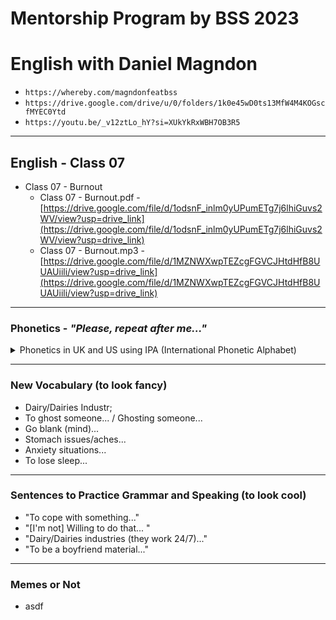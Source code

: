 # Mentorship Program by BSS 2023
# English with Daniel Magndon

- ``` https://whereby.com/magndonfeatbss ``` 
- ``` https://drive.google.com/drive/u/0/folders/1k0e45wD0ts13MfW4M4KOGscfMYEC0Ytd ```
- ``` https://youtu.be/_v12ztLo_hY?si=XUkYkRxWBH7OB3R5 ```

___

## English - Class 07

- Class 07 - Burnout
  - Class 07 - Burnout.pdf - [https://drive.google.com/file/d/1odsnF_inlm0yUPumETg7j6lhiGuvs2WV/view?usp=drive_link](https://drive.google.com/file/d/1odsnF_inlm0yUPumETg7j6lhiGuvs2WV/view?usp=drive_link)
  - Class 07 - Burnout.mp3 - [https://drive.google.com/file/d/1MZNWXwpTEZcgFGVCJHtdHfB8UUAUiili/view?usp=drive_link](https://drive.google.com/file/d/1MZNWXwpTEZcgFGVCJHtdHfB8UUAUiili/view?usp=drive_link)
 
___

### Phonetics - _"Please, repeat after me..."_

<p>
<details>
<summary>Phonetics in UK and US using IPA (International Phonetic Alphabet)</summary>

  - early - US  /ˈɝː.li/ UK  /ˈɜː.li/
  - dairy - US  /ˈder.i/ UK  /ˈdeə.ri/
  - anxiety - US  /æŋˈzaɪ.ə.t̬i/ UK  /æŋˈzaɪ.ə.ti/
  - anxious - US  /ˈæŋk.ʃəs/ UK  /ˈæŋk.ʃəs/


</details>
</p>


___

### New Vocabulary (to look fancy) 

- Dairy/Dairies Industr;
- To ghost someone... / Ghosting someone...
- Go blank (mind)...
- Stomach issues/aches...
- Anxiety situations...
- To lose sleep...

___

### Sentences to Practice Grammar and Speaking (to look cool)

- "To cope with something..."  
- "[I'm not] Willing to do that... "
- "Dairy/Dairies industries (they work 24/7)..."
- "To be a boyfriend material..."

___

### Memes or Not

- asdf
